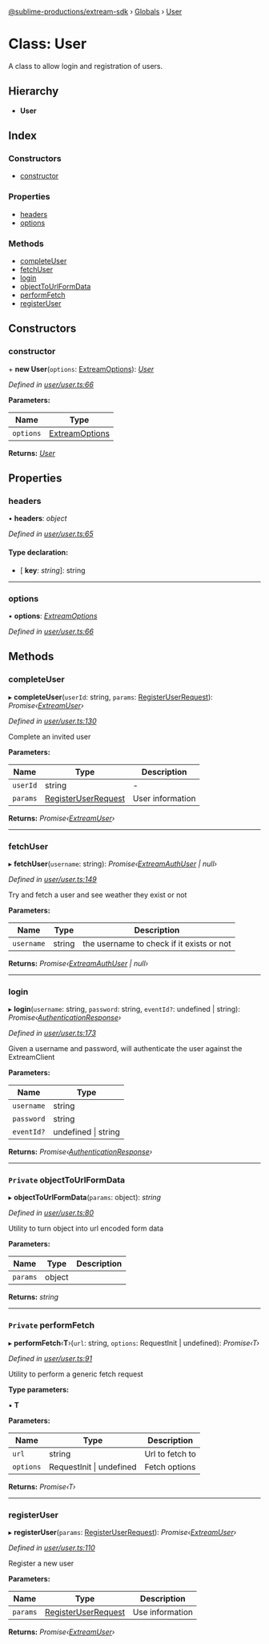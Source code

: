 [@sublime-productions/extream-sdk](../README.md) › [Globals](../globals.md) › [User](user.md)

# Class: User

A class to allow login and registration of users.

## Hierarchy

* **User**

## Index

### Constructors

* [constructor](user.md#constructor)

### Properties

* [headers](user.md#headers)
* [options](user.md#options)

### Methods

* [completeUser](user.md#completeuser)
* [fetchUser](user.md#fetchuser)
* [login](user.md#login)
* [objectToUrlFormData](user.md#private-objecttourlformdata)
* [performFetch](user.md#private-performfetch)
* [registerUser](user.md#registeruser)

## Constructors

###  constructor

\+ **new User**(`options`: [ExtreamOptions](../interfaces/extreamoptions.md)): *[User](user.md)*

*Defined in [user/user.ts:66](https://github.com/Extream-SaaS/ex-sdk/blob/83ee764/src/user/user.ts#L66)*

**Parameters:**

Name | Type |
------ | ------ |
`options` | [ExtreamOptions](../interfaces/extreamoptions.md) |

**Returns:** *[User](user.md)*

## Properties

###  headers

• **headers**: *object*

*Defined in [user/user.ts:65](https://github.com/Extream-SaaS/ex-sdk/blob/83ee764/src/user/user.ts#L65)*

#### Type declaration:

* \[ **key**: *string*\]: string

___

###  options

• **options**: *[ExtreamOptions](../interfaces/extreamoptions.md)*

*Defined in [user/user.ts:66](https://github.com/Extream-SaaS/ex-sdk/blob/83ee764/src/user/user.ts#L66)*

## Methods

###  completeUser

▸ **completeUser**(`userId`: string, `params`: [RegisterUserRequest](../interfaces/registeruserrequest.md)): *Promise‹[ExtreamUser](../interfaces/extreamuser.md)›*

*Defined in [user/user.ts:130](https://github.com/Extream-SaaS/ex-sdk/blob/83ee764/src/user/user.ts#L130)*

Complete an invited user

**Parameters:**

Name | Type | Description |
------ | ------ | ------ |
`userId` | string | - |
`params` | [RegisterUserRequest](../interfaces/registeruserrequest.md) | User information  |

**Returns:** *Promise‹[ExtreamUser](../interfaces/extreamuser.md)›*

___

###  fetchUser

▸ **fetchUser**(`username`: string): *Promise‹[ExtreamAuthUser](../interfaces/extreamauthuser.md) | null›*

*Defined in [user/user.ts:149](https://github.com/Extream-SaaS/ex-sdk/blob/83ee764/src/user/user.ts#L149)*

Try and fetch a user and see weather they exist or not

**Parameters:**

Name | Type | Description |
------ | ------ | ------ |
`username` | string | the username to check if it exists or not  |

**Returns:** *Promise‹[ExtreamAuthUser](../interfaces/extreamauthuser.md) | null›*

___

###  login

▸ **login**(`username`: string, `password`: string, `eventId?`: undefined | string): *Promise‹[AuthenticationResponse](../interfaces/authenticationresponse.md)›*

*Defined in [user/user.ts:173](https://github.com/Extream-SaaS/ex-sdk/blob/83ee764/src/user/user.ts#L173)*

Given a username and password, will authenticate the user against the ExtreamClient

**Parameters:**

Name | Type |
------ | ------ |
`username` | string |
`password` | string |
`eventId?` | undefined &#124; string |

**Returns:** *Promise‹[AuthenticationResponse](../interfaces/authenticationresponse.md)›*

___

### `Private` objectToUrlFormData

▸ **objectToUrlFormData**(`params`: object): *string*

*Defined in [user/user.ts:80](https://github.com/Extream-SaaS/ex-sdk/blob/83ee764/src/user/user.ts#L80)*

Utility to turn object into url encoded form data

**Parameters:**

Name | Type | Description |
------ | ------ | ------ |
`params` | object |   |

**Returns:** *string*

___

### `Private` performFetch

▸ **performFetch**‹**T**›(`url`: string, `options`: RequestInit | undefined): *Promise‹T›*

*Defined in [user/user.ts:91](https://github.com/Extream-SaaS/ex-sdk/blob/83ee764/src/user/user.ts#L91)*

Utility to perform a generic fetch request

**Type parameters:**

▪ **T**

**Parameters:**

Name | Type | Description |
------ | ------ | ------ |
`url` | string | Url to fetch to |
`options` | RequestInit &#124; undefined | Fetch options  |

**Returns:** *Promise‹T›*

___

###  registerUser

▸ **registerUser**(`params`: [RegisterUserRequest](../interfaces/registeruserrequest.md)): *Promise‹[ExtreamUser](../interfaces/extreamuser.md)›*

*Defined in [user/user.ts:110](https://github.com/Extream-SaaS/ex-sdk/blob/83ee764/src/user/user.ts#L110)*

Register a new user

**Parameters:**

Name | Type | Description |
------ | ------ | ------ |
`params` | [RegisterUserRequest](../interfaces/registeruserrequest.md) | Use information  |

**Returns:** *Promise‹[ExtreamUser](../interfaces/extreamuser.md)›*
